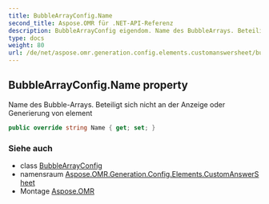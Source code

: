 ```yaml
---
title: BubbleArrayConfig.Name
second_title: Aspose.OMR für .NET-API-Referenz
description: BubbleArrayConfig eigendom. Name des BubbleArrays. Beteiligt sich nicht an der Anzeige oder Generierung von element
type: docs
weight: 80
url: /de/net/aspose.omr.generation.config.elements.customanswersheet/bubblearrayconfig/name/
---
```

## BubbleArrayConfig.Name property

Name des Bubble-Arrays. Beteiligt sich nicht an der Anzeige oder Generierung von element

```csharp
public override string Name { get; set; }
```

### Siehe auch

* class [BubbleArrayConfig](../)
* namensraum [Aspose.OMR.Generation.Config.Elements.CustomAnswerSheet](../../bubblearrayconfig/)
* Montage [Aspose.OMR](../../../)


